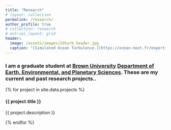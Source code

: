 ```yaml
---
title: "Research"
# layout: collection
permalink: /research/
author_profile: true
# collection: research
# entries_layout: grid
header:
  image: /assets/images/2dturb_header.jpg
  caption: "[Simulated Ocean Turbulence.](https://ocean-next.fr/expertise/natl60/)"
---
```


<div class="container">
            <div class="row">
                <div class="col-lg-12 text-center">
                    <h3 class="section-subheading text-muted">
                        I am a graduate student at <a href="http://brown.edu">Brown University</a>
                        <a href="https://www.brown.edu/academics/earth-environmental-planetary-sciences/">Department of Earth, Environmental, and Planetary Sciences</a>. These are my current and past research projects..
                    </h3>
                </div>
            </div>
        </div>
<div class="container">
        <div class="row">
            {% for project in site.data.projects %}
                <div class="col-md-4 col-sm-4 portfolio-item">
                    <a href="{{ project.url }}" class="portfolio-link" data-toggle="modal">
                        <div class="portfolio-hover">
                            <div class="portfolio-hover-content">
                                <i class="fa-hand-pointer-o fa-3x"></i>
                            </div>
                        </div>
                        <img src="assests/images/{{ project.pic }}" class="img-responsive" alt="">
                    </a>
                    <div class="portfolio-caption">
                        <h4>{{ project.title }}</h4>
                        <p class="text-muted">{{ project.description }}</p>
                    </div>
                </div>
            {% endfor %}
            </div>
        </div>
